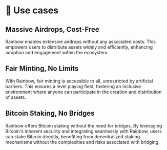 # 🤜 Use cases

## Massive Airdrops, Cost-Free

Rainbow enables extensive airdrops without any associated costs. This empowers users to distribute assets widely and efficiently, enhancing adoption and engagement within the ecosystem.

## Fair Minting, No Limits

With Rainbow, fair minting is accessible to all, unrestricted by artificial barriers. This ensures a level playing field, fostering an inclusive environment where anyone can participate in the creation and distribution of assets.

## Bitcoin Staking, No Bridges

Rainbow offers Bitcoin staking without the need for bridges. By leveraging Bitcoin's inherent security and integrating seamlessly with Rainbow, users can stake Bitcoin directly, benefiting from decentralized staking mechanisms without the complexities and risks associated with bridging.

##
